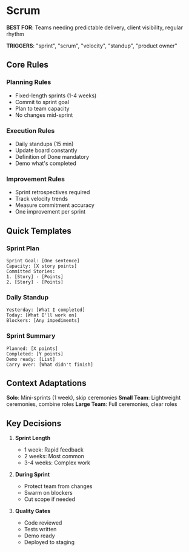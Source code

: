 # Scrum

**BEST FOR**: Teams needing predictable delivery, client visibility, regular
rhythm

**TRIGGERS**: "sprint", "scrum", "velocity", "standup", "product owner"

## Core Rules

### Planning Rules

- Fixed-length sprints (1-4 weeks)
- Commit to sprint goal
- Plan to team capacity
- No changes mid-sprint

### Execution Rules

- Daily standups (15 min)
- Update board constantly
- Definition of Done mandatory
- Demo what's completed

### Improvement Rules

- Sprint retrospectives required
- Track velocity trends
- Measure commitment accuracy
- One improvement per sprint

## Quick Templates

### Sprint Plan

```
Sprint Goal: [One sentence]
Capacity: [X story points]
Committed Stories:
1. [Story] - [Points]
2. [Story] - [Points]
```

### Daily Standup

```
Yesterday: [What I completed]
Today: [What I'll work on]
Blockers: [Any impediments]
```

### Sprint Summary

```
Planned: [X points]
Completed: [Y points]
Demo ready: [List]
Carry over: [What didn't finish]
```

## Context Adaptations

**Solo**: Mini-sprints (1 week), skip ceremonies **Small Team**: Lightweight
ceremonies, combine roles **Large Team**: Full ceremonies, clear roles

## Key Decisions

1. **Sprint Length**
   - 1 week: Rapid feedback
   - 2 weeks: Most common
   - 3-4 weeks: Complex work

2. **During Sprint**
   - Protect team from changes
   - Swarm on blockers
   - Cut scope if needed

3. **Quality Gates**
   - Code reviewed
   - Tests written
   - Demo ready
   - Deployed to staging
